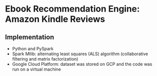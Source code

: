 # Ebook Recommendation Engine: Amazon Kindle Reviews

## Implementation

- Python and PySpark
- Spark Mllib: alternating least squares (ALS) algorithm (collaborative filtering and matrix factorization)
- Google Cloud Platform: dataset was stored on GCP and the code was run on a virtual machine

